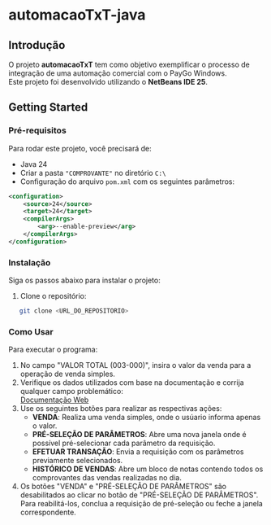 # automacaoTxT-java

## Introdução

O projeto **automacaoTxT** tem como objetivo exemplificar o processo de integração de uma automação comercial com o PayGo Windows.  
Este projeto foi desenvolvido utilizando o **NetBeans IDE 25**.

## Getting Started

### Pré-requisitos

Para rodar este projeto, você precisará de:

- Java 24
- Criar a pasta `"COMPROVANTE"` no diretório `C:\`
- Configuração do arquivo `pom.xml` com os seguintes parâmetros:

```xml
<configuration>
    <source>24</source>
    <target>24</target>
    <compilerArgs>
        <arg>--enable-preview</arg>
    </compilerArgs>
</configuration>
```

### Instalação
Siga os passos abaixo para instalar o projeto:
1. Clone o repositório:
```bash
   git clone <URL_DO_REPOSITORIO>
```

### Como Usar
Para executar o programa:
1. No campo "VALOR TOTAL (003-000)", insira o valor da venda para a operação de venda simples.
2. Verifique os dados utilizados com base na documentação e corrija qualquer campo problemático:  
   [Documentação Web](https://paygodev.readme.io/docs/detalhamento-dos-campos)
3. Use os seguintes botões para realizar as respectivas ações:
   - **VENDA**: Realiza uma venda simples, onde o usúario informa apenas o valor.
   - **PRÉ-SELEÇÃO DE PARÂMETROS**: Abre uma nova janela onde é possível pré-selecionar cada parâmetro da requisição.
   - **EFETUAR TRANSAÇÃO**: Envia a requisição com os parâmetros previamente selecionados.
   - **HISTÓRICO DE VENDAS**: Abre um bloco de notas contendo todos os comprovantes das vendas realizadas no dia.
4. Os botões "VENDA" e "PRÉ-SELEÇÃO DE PARÂMETROS" são desabilitados ao clicar no botão de "PRÉ-SELEÇÃO DE PARÂMETROS". Para reabilitá-los, conclua a requisição de pré-seleção ou feche a janela correspondente.
